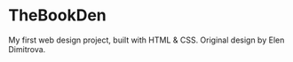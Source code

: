 # TheBookDen
My first web design project, built with HTML &amp; CSS. Original design by Elen Dimitrova.
